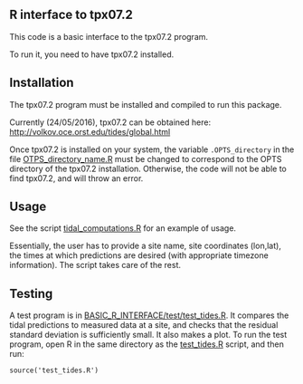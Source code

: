 R interface to tpx07.2
----------------------

This code is a basic interface to the tpx07.2 program. 

To run it, you need to have tpx07.2 installed.

Installation
-------------
The tpx07.2 program must be installed and compiled to run this package.

Currently (24/05/2016), tpx07.2 can be obtained here: http://volkov.oce.orst.edu/tides/global.html

Once tpx07.2 is installed on your system, the variable `.OPTS_directory` in the
file [OTPS_directory_name.R](BASIC_R_INTERFACE/OTPS_directory_name.R) must be changed to
correspond to the OPTS directory of the tpx07.2 installation. Otherwise, the code
will not be able to find tpx07.2, and will throw an error.

Usage
-----

See the script [tidal_computations.R](BASIC_R_INTERFACE/tidal_computations.R) for an example of usage.

Essentially, the user has to provide a site name, site coordinates (lon,lat),
the times at which predictions are desired (with appropriate timezone
information). The script takes care of the rest. 

Testing
--------

A test program is in
[BASIC_R_INTERFACE/test/test_tides.R](BASIC_R_INTERFACE/test/test_tides.R). It
compares the tidal predictions to measured data at a site, and checks that the
residual standard deviation is sufficiently small. It also makes a plot. To run
the test program, open R in the same directory as the [test_tides.R](BASIC_R_INTERFACE/test/test_tides.R)
script, and then run:

    source('test_tides.R')
